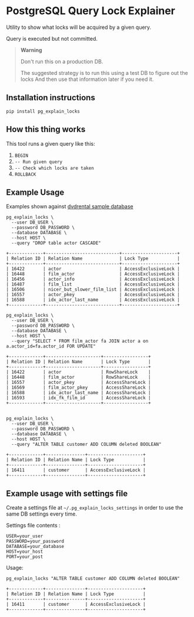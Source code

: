 # PostgreSQL Query Lock Explainer

Utility to show what locks will be acquired by a given query.

Query is executed but not committed.

> **Warning**
> 
> Don't run this on a production DB.
> 
> The suggested strategy is to run this using a test DB to figure out the locks
> And then use that information later if you need it.

## Installation instructions

```.env
pip install pg_explain_locks
```

## How this thing works

This tool runs a given query like this:

1. `BEGIN`
2. `-- Run given query`
3. `-- Check which locks are taken`
4. `ROLLBACK`

## Example Usage

Examples shown against [dvdrental sample database](http://www.postgresqltutorial.com/postgresql-sample-database/)

```.env
pg_explain_locks \
  --user DB_USER \
  --password DB_PASSWORD \
  --database DATABASE \
  --host HOST \
  --query "DROP table actor CASCADE"
  
+-------------+----------------------------+---------------------+
| Relation ID | Relation Name              | Lock Type           |
+-------------+----------------------------+---------------------+
| 16422       | actor                      | AccessExclusiveLock |
| 16448       | film_actor                 | AccessExclusiveLock |
| 16456       | actor_info                 | AccessExclusiveLock |
| 16487       | film_list                  | AccessExclusiveLock |
| 16506       | nicer_but_slower_film_list | AccessExclusiveLock |
| 16557       | actor_pkey                 | AccessExclusiveLock |
| 16588       | idx_actor_last_name        | AccessExclusiveLock |
+-------------+----------------------------+---------------------+

```

```.env
pg_explain_locks \
  --user DB_USER \
  --password DB_PASSWORD \
  --database DATABASE \
  --host HOST \
  --query "SELECT * FROM film_actor fa JOIN actor a on a.actor_id=fa.actor_id FOR UPDATE"
  
+-------------+---------------------+-----------------+
| Relation ID | Relation Name       | Lock Type       |
+-------------+---------------------+-----------------+
| 16422       | actor               | RowShareLock    |
| 16448       | film_actor          | RowShareLock    |
| 16557       | actor_pkey          | AccessShareLock |
| 16569       | film_actor_pkey     | AccessShareLock |
| 16588       | idx_actor_last_name | AccessShareLock |
| 16593       | idx_fk_film_id      | AccessShareLock |
+-------------+---------------------+-----------------+

```

```.env

pg_explain_locks \
  --user DB_USER \
  --password DB_PASSWORD \
  --database DATABASE \
  --host HOST \
  --query "ALTER TABLE customer ADD COLUMN deleted BOOLEAN"
  
+-------------+---------------+---------------------+
| Relation ID | Relation Name | Lock Type           |
+-------------+---------------+---------------------+
| 16411       | customer      | AccessExclusiveLock |
+-------------+---------------+---------------------+
```

## Example usage with settings file

Create a settings file at `~/.pg_explain_locks_settings` in order to use the same DB settings every time.

Settings file contents :
```.env
USER=your_user
PASSWORD=your_password
DATABASE=your_database
HOST=your_host
PORT=your_post
```

Usage:

```.env
pg_explain_locks "ALTER TABLE customer ADD COLUMN deleted BOOLEAN"

+-------------+---------------+---------------------+
| Relation ID | Relation Name | Lock Type           |
+-------------+---------------+---------------------+
| 16411       | customer      | AccessExclusiveLock |
+-------------+---------------+---------------------+
```


